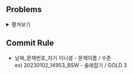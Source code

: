 ## Problems

<details>
<summary>펼쳐보기</summary>

* 2023.03.16
   - [테스트](https://link-url-here.org)

</details>

## Commit Rule
- 날짜_문제번호_자기 이니셜 - 문제이름 / 수준 <br/>
ex) 20230102_14953_BSW - 술래잡기 / GOLD 3
